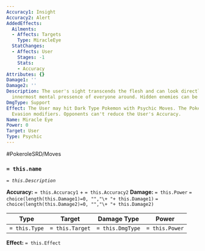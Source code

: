 ```yaml
---
Accuracy1: Insight
Accuracy2: Alert
AddedEffects:
  Ailments:
  - Affects: Targets
    Type: MiracleEye
  StatChanges:
  - Affects: User
    Stages: -1
    Stats:
    - Accuracy
Attributes: {}
Damage1: ''
Damage2: ''
Description: The user's sight transcends the flesh and can look directly into the
  innermost mental pressence of everyone around. Hidden enemies can be detected.
DmgType: Support
Effect: The User may hit Dark Type Pokemon with Psychic Moves. The Pokemon ignores
  Evasion modifiers. Opponents can't reduce the User's Accuracy.
Name: Miracle Eye
Power: 0
Target: User
Type: Psychic
---
```


#PokeroleSRD/Moves

### `= this.name` 
*`= this.Description`*

**Accuracy:** `= this.Accuracy1` + `= this.Accuracy2`
**Damage:** `= this.Power` `= choice(length(this.Damage1)=0, "","\+ "+ this.Damage1)` `= choice(length(this.Damage2)=0, "","\+ "+ this.Damage2)`

| Type          | Target          | Damage Type          | Power          |
| ------------- | --------------- | ---------------- | -------------- |
| `= this.Type` | `= this.Target` | `= this.DmgType` | `= this.Power` | 

**Effect:** `= this.Effect`